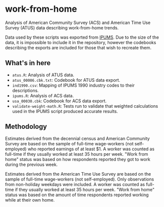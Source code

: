 # work-from-home

Analysis of American Community Survey (ACS) and American Time Use Survey (ATUS) data describing work-from-home trends.

Data used by these scripts was exported from [IPUMS](http://ipums.org). Due to the size of the data, it is impossible to include it in the repository, however the codebooks describing the exports are included for those that wish to recreate them.

## What's in here

* `atus.R`: Analysis of ATUS data.
* `atus_00006.cbk.txt`: Codebook for ATUS data export.
* `ind1990.csv`: Mapping of IPUMS 1990 industry codes to their descriptions.
* `ipums.R`: Analysis of ACS data.
* `usa_00030.cbk`: Codebook for ACS data export.
* `validate-weight-math.R`: Tests run to validate that weighted calculations used in the IPUMS script produced accurate results.

## Methodology

Estimates derived from the decennial census and American Community Survey are based on the sample of full-time wage-workers (not self-employed) who reported earnings of at least $1. A worker was counted as full-time if they usually worked at least 35 hours per week. "Work from home" status was based on how respondents reported they got to work during the previous week.

Estimates derived from the American Time Use Survey are based on the sample of full-time wage-workers (not self-employed). Only observations from non-holiday weekdays were included. A worker was counted as full-time if they usually worked at least 35 hours per week. "Work from home" status was based on the amount of time respondents reported working while at their own home.
